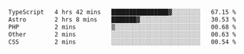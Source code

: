 <!--START_SECTION:waka-->

```txt
TypeScript   4 hrs 42 mins   ████████████████▓░░░░░░░░   67.15 %
Astro        2 hrs 8 mins    ███████▓░░░░░░░░░░░░░░░░░   30.53 %
PHP          2 mins          ▒░░░░░░░░░░░░░░░░░░░░░░░░   00.68 %
Other        2 mins          ░░░░░░░░░░░░░░░░░░░░░░░░░   00.63 %
CSS          2 mins          ░░░░░░░░░░░░░░░░░░░░░░░░░   00.54 %
```

<!--END_SECTION:waka-->
